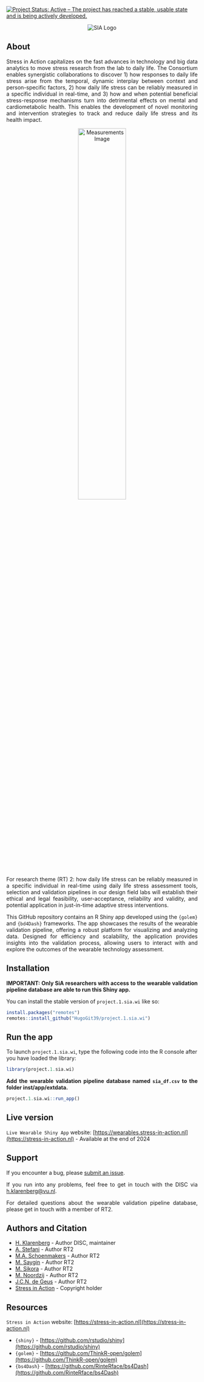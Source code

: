 [![Project Status: Active – The project has reached a stable, usable state and is being actively developed.](https://www.repostatus.org/badges/latest/active.svg)](https://www.repostatus.org/#active)

<p align="center">
  <img src="https://stress-in-action.nl/wp-content/uploads/2023/04/sia-logo.png" alt="SIA Logo">
</p>

## About

<p align="justify">
  Stress in Action capitalizes on the fast advances in technology and big data analytics to move stress research from the lab to daily life. The Consortium enables synergistic collaborations to discover 1) how responses to daily life stress arise from the temporal, dynamic interplay between context and person-specific factors, 2) how daily life stress can be reliably measured in a specific individual in real-time, and 3) how and when potential beneficial stress-response mechanisms turn into detrimental effects on mental and cardiometabolic health. This enables the development of novel monitoring and intervention strategies to track and reduce daily life stress and its health impact.
</p>

<p align="center">
  <img src="https://stress-in-action.nl/wp-content/uploads/2023/05/Measurements_3.jpg" alt="Measurements Image" width="50%">
</p>

<p align="justify">
  For research theme (RT) 2:  how daily life stress can be reliably measured in a specific individual in real-time using daily life stress assessment tools, selection and validation pipelines in our design field labs will establish their ethical and legal feasibility, user-acceptance, reliability and validity, and potential application in just-in-time adaptive stress interventions.
</p>

<p align="justify">
  This GitHub repository contains an R Shiny app developed using the <code>{golem}</code> and <code>{bd4Dash}</code> frameworks. The app showcases the results of the wearable validation pipeline, offering a robust platform for visualizing and analyzing data. Designed for efficiency and scalability, the application provides insights into the validation process, allowing users to interact with and explore the outcomes of the wearable technology assessment.
</p>

## Installation

<p align="justify">
  <strong>IMPORTANT: Only SiA researchers with access to the wearable validation pipeline database are able to run this Shiny app.</strong>
</p>

You can install the stable version of `project.1.sia.wi` like so:

```r
install.packages("remotes")
remotes::install_github("HugoGit39/project.1.sia.wi")
```

## Run the app

To launch `project.1.sia.wi`, type the following code into the R console after you have loaded the library:

```r
library(project.1.sia.wi)
```

<p align="justify">
  <strong>Add the  wearable validation pipeline database named <code>sia_df.csv</code> to the folder inst/app/extdata.</strong>
</p>

```r 
project.1.sia.wi::run_app()
```

## Live version

`Live Wearable Shiny App` website: [https://wearables.stress-in-action.nl](https://stress-in-action.nl) - Available at the end of 2024 

## Support

<p align="justify">
  If you encounter a bug, please <a href="https://github.com/HugoGit39/project.1.sia.wi/issues">submit an issue</a>.
</p>

<p align="justify">
  If you run into any problems, feel free to get in touch with the DISC via <a href="mailto:h.klarenberg@vu.nl">h.klarenberg@vu.nl</a>.
</p>

<p align="justify">
  For detailed questions about the wearable validation pipeline database, please get in touch with a member of RT2</a>.
</p>

## Authors and Citation

- <a href="https://stress-in-action.nl/hugo-klarenberg/">H. Klarenberg</a> - Author DISC, maintainer
- <a href="https://stress-in-action.nl/artemis-stefani/">A. Stefani</a> - Author RT2
- <a href="https://stress-in-action.nl/myrte-schoenmakers/">M.A. Schoenmakers</a> - Author RT2
- <a href="https://stress-in-action.nl/melisa-saygin/">M. Saygin</a> - Author RT2
- <a href="https://stress-in-action.nl/magdalena-sikora/">M. Sikora</a> - Author RT2
- <a href="https://stress-in-action.nl/matthijs-noordzij/">M. Noordzij</a> - Author RT2
- <a href="https://stress-in-action.nl/eco-de-geus/">J.C.N. de Geus</a> - Author RT2
- <a href="https://stress-in-action.nl/terms-of-use/">Stress in Action</a> - Copyright holder 


## Resources

`Stress in Action` website: [https://stress-in-action.nl](https://stress-in-action.nl)

- `{shiny}` - [https://github.com/rstudio/shiny](https://github.com/rstudio/shiny)
- `{golem}` - [https://github.com/ThinkR-open/golem](https://github.com/ThinkR-open/golem)
- `{bs4Dash}` - [https://github.com/RinteRface/bs4Dash](https://github.com/RinteRface/bs4Dash)






